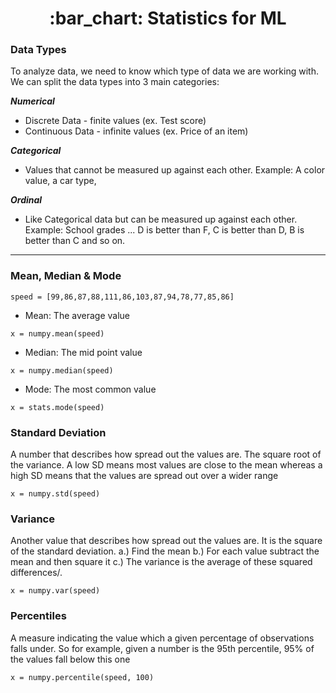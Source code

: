 <h1 align="center">
    :bar_chart: Statistics for ML
</h1>

### Data Types

To analyze data, we need to know which type of data we are working with. We can split the data types into 3 main categories:

***Numerical***

* Discrete Data - finite values (ex. Test score)
* Continuous Data - infinite values (ex. Price of an item)

***Categorical*** 

* Values that cannot be measured up against each other. Example: A color value, a car type, 

***Ordinal*** 

* Like Categorical data but can be measured up against each other. Example: School grades ... D is better than F, C is better than D, B is better than C and so on.

___

### Mean, Median & Mode

```
speed = [99,86,87,88,111,86,103,87,94,78,77,85,86]
```

* Mean: The average value

```
x = numpy.mean(speed)
```

* Median: The mid point value

```
x = numpy.median(speed)
```
* Mode: The most common value

```
x = stats.mode(speed)
```

### Standard Deviation

A number that describes how spread out the values are. The square root of the variance. A low SD means most values are close to the mean whereas a high SD means that the values are spread out over a wider range

```
x = numpy.std(speed)
```

### Variance

Another value that describes how spread out the values are. It is the square of the standard deviation. a.) Find the mean b.) For each value subtract the mean and then square it c.) The variance is the average of these squared differences/.

```
x = numpy.var(speed)
```

### Percentiles

A measure indicating the value which a given percentage of observations falls under. So for example, given a number is the 95th percentile, 95% of the values fall below this one

```
x = numpy.percentile(speed, 100)
```





















